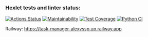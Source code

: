 ### Hexlet tests and linter status:
[![Actions Status](https://github.com/AlexVSSP/python-project-52/workflows/hexlet-check/badge.svg)](https://github.com/AlexVSSP/python-project-52/actions)
[![Maintainability](https://api.codeclimate.com/v1/badges/121dcb63c548b325f700/maintainability)](https://codeclimate.com/github/AlexVSSP/python-project-52/maintainability)
[![Test Coverage](https://api.codeclimate.com/v1/badges/121dcb63c548b325f700/test_coverage)](https://codeclimate.com/github/AlexVSSP/python-project-52/test_coverage)
[![Python CI](https://github.com/AlexVSSP/python-project-52/actions/workflows/pyci.yml/badge.svg)](https://github.com/AlexVSSP/python-project-52/actions/workflows/pyci.yml)

Railway: 
https://task-manager-alexvssp.up.railway.app